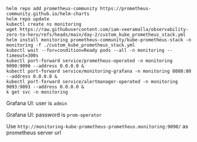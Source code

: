 

```
helm repo add prometheus-community https://prometheus-community.github.io/helm-charts
helm repo update
kubectl create ns monitoring
wget https://raw.githubusercontent.com/iam-veeramalla/observability-zero-to-hero/refs/heads/main/day-2/custom_kube_prometheus_stack.yml
helm install monitoring prometheus-community/kube-prometheus-stack -n monitoring -f ./custom_kube_prometheus_stack.yml
kubectl wait --for=condition=Ready pods --all -n monitoring --timeout=300s
kubectl port-forward service/prometheus-operated -n monitoring 9090:9090 --address 0.0.0.0 &
kubectl port-forward service/monitoring-grafana -n monitoring 8080:80 --address 0.0.0.0 &
kubectl port-forward service/alertmanager-operated -n monitoring 9093:9093 --address 0.0.0.0 &
k get svc -n monitoring
```

Grafana UI: user is `admin`

Grafana UI: password is `prom-operator`

Use `http://monitoring-kube-prometheus-prometheus.monitoring:9090/` as prometheus server url

